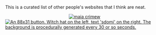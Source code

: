 This is a curated list of other people's websites that I think are neat.


<style>
.badges {
    display: flex;
    justify-content: center;
    align-items: center;
    flex-wrap: wrap;
}

.badges img {
    border: none;
}
</style>
<div class='badges'>
    <a rel="noreferrer" href="https://maia.crimew.gay" target="_blank"><img src="//maia.crimew.gay/badges/maia.crimew.gay.png" alt="maia crimew" title="my site :3"></a>
<a href="//sdomi.pl/">
	<img src="//sdomi.pl/img/button.bmp" alt="An 88x31 button. Witch hat on the left, text 'sdomi' on the right. The background is procedurally generated every 30 or so seconds." title="sdomi's webpage">
</a>
</div>
